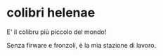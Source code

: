 # colibri helenae

E' il colibru più piccolo del mondo!

Senza firware e fronzoli, è la mia stazione di lavoro.

